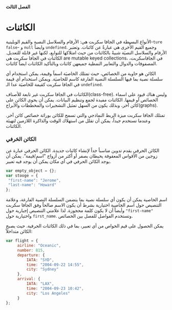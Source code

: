 #### الفصل الثالث

# الكائنات

الأنواع البسيطة في الجافا سكربت هي: الأرقام والسلاسل النصية والقيم الوبلينية-`ture` `false`- و `null` وايضاً `undefined`. وجميع القيم الأُخرى هي عبارةٌ عن كائنات. وتعتبر الأرقام والسلاسل النصيَة شبيةً بالكائنات من حيث امتلاكها للتوابع، لكنها غير قابلة للتعديل. الكائنات في الجافا سكربت هي  are mutable keyed collections، في الجافاسكربت، المصفوفات والدوال والتعابير النمطية جميعهن كائنات وبالتأكيد الكائنات ايضاً كائنات. 

الكائن هو حاوية من الخصائص، حيث تمتلك الخاصيَة اسماً وقيمة، يمكن استخدام أي سلسلة نصية بما فيها السلسلة النصية الفارغة كاسم للخاصيَة. ويمكن استخدام أي قيمة في الجافا سكربت كقيمة للخاصيَة عدا الـ `undefined`. 

الكائنات في الجافا سكربت غير تابعة للأصناف(class-free). وليس هناك قيود على اسماء الخصائص أو قيمها. الكائنات مفيدة لجمع وتنظيم البيانات. يمكن أن يحوي الكائن على كائن آخر، وبذلك يكون من السهل تمثيل التشجيرات والمخططات والأبراج(graphs).

تمتلك الجافا سكربت ميزة الربط النماذجي والتي تسمح للكائن بوراثة خصائص كائن آخر. وعندما تستخدم جيداً، يمكن أن تقلل من استهلاك الوقت والذاكرة اللازمين لتهيئة الكائنات.



### الكائن الحَرفي

الكائن الحرفي يقدم تدوين مناسباً جداً لإنشاء كائنات جديدة. الكائن الحرفي عبارة عن زوجين من الأقواس المعقوفة يحيطان بصفر أو أكثر من أزواج "اسم/قيمة". يمكن أن يوجد الكائن الحرفي في أي مكان يمكن أن يوجد فيه تعبير.

```javascript
var empty_object = {};
var stooge = {
 "first-name": "Jerome",
 "last-name": "Howard"
};
```

اسم الخاصية يمكن أن يكون أي سلسلة نصية بما يتضمن السلسلة النصية الفارغة، وعلامة التنصيص حول اسم الخاصية اختيارية بشرط أن يكون الاسم صالحاً وفق الجافا سكربت وأيضاً أن لا يكون كلمة محجوزة. لذا علامتي التنصيص إجبارية حول `"first-name"` واختيارية حول `first_name`. وتستخدم الفواصل للفصل بين الخصائص.

يمكن الحصول على قيم الخواص من أي تعبير، بما في ذلك الكائنات الحرفية. حيث يصبح الكائن متداخلاً:

```javascript
var flight = {
     airline: "Oceanic",
     number: 815,
     departure: {
         IATA: "SYD",
         time: "2004-09-22 14:55",
         city: "Sydney"
     },
     arrival: {
         IATA: "LAX",
         time: "2004-09-23 10:42",
         city: "Los Angeles"
     }
};
```

### 


